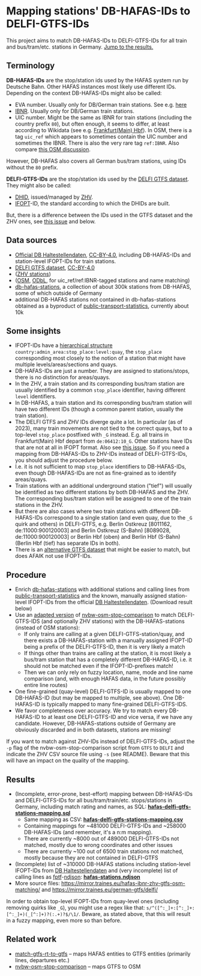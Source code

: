 # Mapping stations' DB-HAFAS-IDs to DELFI-GTFS-IDs

This project aims to match DB-HAFAS-IDs to DELFI-GTFS-IDs for all train and bus/tram/etc. stations in Germany. [Jump to the results.](#Results)

## Terminology

__DB-HAFAS-IDs__ are the stop/station ids used by the HAFAS system run by Deutsche Bahn. Other HAFAS instances most likely use different IDs. Depending on the context DB-HAFAS-IDs might also be called:

* EVA number. Usually only for DB/German train stations. See e.g. [here](https://data.deutschebahn.com/dataset/data-haltestellen.html)
* [IBNR](https://de.wikipedia.org/wiki/Interne_Bahnhofsnummer). Usually only for DB/German train stations.
* UIC number. Might be the same as IBNR for train stations (including the country prefix `80`), but often enough, it seems to differ, at least according to Wikidata (see e.g. [Frankfurt(Main) Hbf](https://www.wikidata.org/wiki/Q165368)). In OSM, there is a tag `uic_ref` which appears to sometimes contain the UIC number and sometimes the IBNR. There is also the very rare tag `ref:IBNR`. Also compare [this OSM discussion](https://community.openstreetmap.org/t/ibnr-nummern-taggen/50564).

However, DB-HAFAS also covers all German bus/tram stations, using IDs without the `80` prefix.

__DELFI-GTFS-IDs__ are the stop/station ids used by the [DELFI GTFS dataset](https://www.govdata.de/daten/-/details/deutschlandweite-sollfahrplandaten-gtfs). They might also be called:

* [DHID](https://www.delfi.de/de/strategie-technik/architektur/), issued/managed by [ZHV](https://zhv.wvigmbh.de/).
* [IFOPT](https://en.wikipedia.org/wiki/Identification_of_Fixed_Objects_in_Public_Transport)-ID, the standard according to which the DHIDs are built.

But, there is a difference between the IDs used in the GTFS dataset and the ZHV ones, see [this issue](https://github.com/mfdz/zhv-issues/issues/12) and below.

## Data sources

* [Official DB Haltestellendaten](https://data.deutschebahn.com/dataset/data-haltestellen.html), [CC-BY-4.0](https://creativecommons.org/licenses/by/4.0/), including DB-HAFAS-IDs and station-level IFOPT-IDs for train stations.
* [DELFI GTFS dataset](https://www.govdata.de/daten/-/details/deutschlandweite-sollfahrplandaten-gtfs), [CC-BY-4.0](https://creativecommons.org/licenses/by/4.0/)
* ([ZHV stations](https://zhv.wvigmbh.de/))
* ([OSM](http://download.geofabrik.de/), [ODbL](https://www.openstreetmap.org/copyright), for uic_ref/ref:IBNR-tagged stations and name matching)
* [db-hafas-stations](https://github.com/derhuerst/db-hafas-stations), a collection of about 300k stations from DB-HAFAS, some of which outside of Germany
* additional DB-HAFAS stations not contained in db-hafas-stations obtained as a byproduct of [public-transport-statistics](https://github.com/traines-source/public-transport-statistics), currently about 10k

## Some insights

* IFOPT-IDs have a [hierarchical structure](https://wiki.openstreetmap.org/wiki/Key:ref:IFOPT) `country:admin_area:stop_place:level:quay`, the `stop_place` corresponding most closely to the notion of a station that might have multiple levels/areas/sections and quays.
* DB-HAFAS-IDs are just a number. They are assigned to stations/stops, there is no distinction for areas/quays.
* In the ZHV, a train station and its corresponding bus/tram station are usually identified by a common `stop_place` identifier, having different `level` identifiers.
* In DB-HAFAS, a train station and its corresponding bus/tram station will have two different IDs (though a common parent station, usually the train station).
* The DELFI GTFS and ZHV IDs diverge quite a lot. In particular (as of 2023), many train movements are not tied to the correct quays, but to a top-level `stop_place` postfixed with `_G` instead. E.g. all trains in Frankfurt(Main) Hbf depart from `de:06412:10_G`. Other stations have IDs that are not at all in IFOPT format. Also see [this issue](https://github.com/mfdz/zhv-issues/issues/12). So if you need a mapping from DB-HAFAS-IDs to ZHV-IDs instead of DELFI-GTFS-IDs, you should adjust the procedure below.
* I.e. it is not sufficient to map `stop_place` identifiers to DB-HAFAS-IDs, even though DB-HAFAS-IDs are not as fine-grained as to identify areas/quays.
* Train stations with an additional underground station ("tief") will usually be identified as two different stations by both DB-HAFAS and the ZHV. The corresponding bus/tram station will be assigned to one of the train stations in the ZHV.
* But there are also cases where two train stations with different DB-HAFAS-IDs correspond to a single station (and even quay, due to the `_G` quirk and others) in DELFI-GTFS, e.g. Berlin Ostkreuz [8011162, de:11000:900120003] and Berlin Ostkreuz (S-Bahn) [8089028, de:11000:900120003] or Berlin Hbf (oben) and Berlin Hbf (S-Bahn) (Berlin Hbf (tief) has separate IDs in both).
* There is an [alternative GTFS dataset](https://gtfs.de/de/feeds/) that might be easier to match, but does AFAIK not use IFOPT-IDs.

## Procedure

* Enrich [db-hafas-stations](https://github.com/derhuerst/db-hafas-stations) with additional stations and calling lines from [public-transport-statistics](https://github.com/traines-source/public-transport-statistics) and the known, manually assigned station-level IFOPT-IDs from the official [DB Haltestellendaten](https://data.deutschebahn.com/dataset/data-haltestellen.html). (Download result below)
* Use an [adapted version](https://github.com/traines-source/nvbw-osm-stop-comparison) of [nvbw-osm-stop-comparison](https://github.com/mfdz/nvbw-osm-stop-comparison) to match DELFI-GTFS-IDS (and optionally ZHV stations) with the DB-HAFAS-stations (instead of OSM stations):
    * If only trains are calling at a given DELFI-GTFS-station/quay, and there exists a DB-HAFAS-station with a manually assigned IFOPT-ID being a prefix of the DELFI-GTFS-ID, then it is very likely a match
    * If things other than trains are calling at the station, it is most likely a bus/tram station that has a completely different DB-HAFAS-ID, i.e. it should not be matched even if the IFOPT-ID-prefixes match!
    * Then we can only rely on fuzzy location, name, mode and line name comparison (and, with enough HAFAS data, in the future possibly entire line routes)
* One fine-grained (quay-level) DELFI-GTFS-ID is usually mapped to one DB-HAFAS-ID (but may be mapped to multiple, see above). One DB-HAFAS-ID is typically mapped to many fine-grained DELFI-GTFS-IDS.
* We favor completeness over accuracy. We try to match every DB-HAFAS-ID to at least one DELFI-GTFS-ID and vice versa, if we have any candidate. However, DB-HAFAS-stations outside of Germany are obviously discarded and in both datasets, stations are missing!

If you want to match against ZHV-IDs instead of DELFI-GTFS-IDs, adjust the `-p` flag of the nvbw-osm-stop-comparison script from `GTFS` to `DELFI` and indicate the ZHV CSV source file using `-s` (see README). Beware that this will have an impact on the quality of the mapping.

## Results
* (Incomplete, error-prone, best-effort) mapping between DB-HAFAS-IDs and DELFI-GTFS-IDs for all bus/tram/train/etc. stops/stations in Germany, including match rating and names, as SQL: __[hafas-delfi-gtfs-stations-mapping.sql](https://mirror.traines.eu/hafas-ibnr-zhv-gtfs-osm-matching/hafas-delfi-gtfs-stations-mapping.sql)__
    * Same mapping as CSV: __[hafas-delfi-gtfs-stations-mapping.csv](https://mirror.traines.eu/hafas-ibnr-zhv-gtfs-osm-matching/hafas-delfi-gtfs-stations-mapping.csv)__
    * Containing mappings for ~481000 DELFI-GTFS-IDs and ~258000 DB-HAFAS-IDs (and remember, it's a n:m mapping).
    * There are currently ~8000 out of 489000 DELFI-GTFS-IDs not matched, mostly due to wrong coordinates and other issues
    * There are currently ~100 out of 6500 train stations not matched, mostly because they are not contained in DELFI-GTFS
* (Incomplete) list of ~310000 DB-HAFAS stations including station-level IFOPT-IDs from [DB Haltestellendaten](https://data.deutschebahn.com/dataset/data-haltestellen.html) and (very incomplete) list of calling lines as [fptf](https://github.com/public-transport/friendly-public-transport-format)-[ndjson](http://ndjson.org/): __[hafas-stations.ndjson](https://mirror.traines.eu/hafas-ibnr-zhv-gtfs-osm-matching/hafas-stations.ndjson)__
* More source files: https://mirror.traines.eu/hafas-ibnr-zhv-gtfs-osm-matching/ and https://mirror.traines.eu/german-gtfs/delfi/

In order to obtain top-level IFOPT-IDs from quay-level ones (including removing quirks like `_G`), you might use a regex like that: `s/^([^:_]+:[^:_]+:[^:_]+)(_[^:]+)?(:.+)?$/\1/`. Beware, as stated above, that this will result in a fuzzy mapping, even more so than before.

## Related work

* [match-gtfs-rt-to-gtfs](https://github.com/derhuerst/match-gtfs-rt-to-gtfs) – maps HAFAS entities to GTFS entities (primarily lines, departures etc.)
* [nvbw-osm-stop-comparison](https://github.com/mfdz/nvbw-osm-stop-comparison) – maps GTFS to OSM